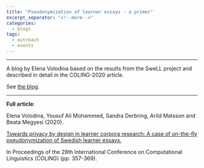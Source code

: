 ```yaml
---
title: "Pseudonymization of learner essays - a primer"
excerpt_separator: "<!--more-->"
categories:
  - blogs
tags:
  - outreach
  - events
---
```


------

A blog by Elena Volodina based on the results from the SweLL project and described in detail in the COLING-2020 article.

<!--more-->

See [the blog](https://spraakbanken.gu.se/blogg/index.php/2020/10/27/pseudonymization-of-learner-essays-as-a-way-to-meet-gdpr-requirements/).

------

**Full article**: 

Elena Volodina, Yousuf Ali Mohammed, Sandra Derbring, Arild Matsson and Beata Megyesi (2020). 

[Towards privacy by design in learner corpora research: A case of on-the-fly pseudonymization of Swedish learner essays.](https://www.aclweb.org/anthology/2020.coling-main.32/) 

In Proceedings of the 28th International Conference on Computational Linguistics (COLING) (pp. 357-369). 
